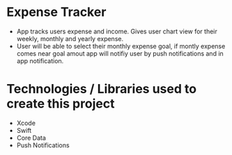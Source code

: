 # Expense Tracker
- App tracks users expense and income. Gives user chart view for their weekly, monthly and yearly expense. 
- User will be able to select their monthly expense goal, if montly expense comes near goal amout app will notifiy user by push notifications and in app notification.

# Technologies / Libraries used to create this project
- Xcode
- Swift
- Core Data
- Push Notifications
